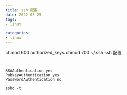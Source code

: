 ```yaml
---
title: ssh 配置
date: 2022-05-25
tags:
- linux

categories:
- linux
---
```


chmod 600 authorized_keys
chmod 700 ~/.ssh
ssh 配置
```


RSAAuthentication yes
PubkeyAuthentication yes
PasswordAuthentication no
```
```
sshd -t
```

